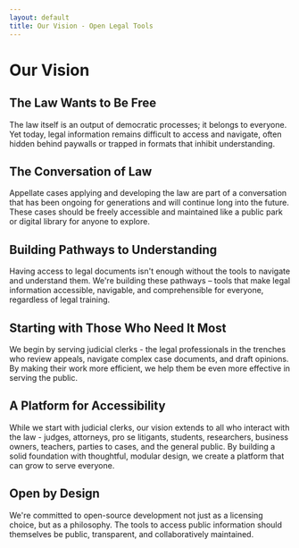 ```yaml
---
layout: default
title: Our Vision - Open Legal Tools
---
```


# Our Vision

## The Law Wants to Be Free

The law itself is an output of democratic processes; it belongs to everyone. Yet today, legal information remains difficult to access and navigate, often hidden behind paywalls or trapped in formats that inhibit understanding.

## The Conversation of Law

Appellate cases applying and developing the law are part of a conversation that has been ongoing for generations and will continue long into the future. These cases should be freely accessible and maintained like a public park or digital library for anyone to explore.

## Building Pathways to Understanding

Having access to legal documents isn't enough without the tools to navigate and understand them. We're building these pathways – tools that make legal information accessible, navigable, and comprehensible for everyone, regardless of legal training.

## Starting with Those Who Need It Most

We begin by serving judicial clerks - the legal professionals in the trenches who review appeals, navigate complex case documents, and draft opinions. By making their work more efficient, we help them be even more effective in serving the public.

## A Platform for Accessibility

While we start with judicial clerks, our vision extends to all who interact with the law - judges, attorneys, pro se litigants, students, researchers, business owners, teachers, parties to cases, and the general public. By building a solid foundation with thoughtful, modular design, we create a platform that can grow to serve everyone.

## Open by Design

We're committed to open-source development not just as a licensing choice, but as a philosophy. The tools to access public information should themselves be public, transparent, and collaboratively maintained.